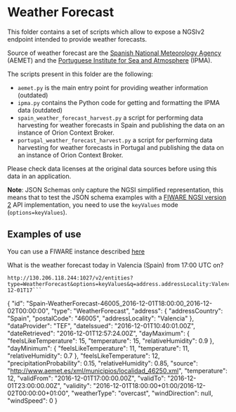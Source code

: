 # Weather Forecast

This folder contains a set of scripts which allow to expose a NGSIv2 endpoint
intended to provide weather forecasts.

Source of weather forecast are the
[Spanish National Meteorology Agency](http://aemet.es) (AEMET) and the
[Portuguese Institute for Sea and Atmosphere](http://ipma.pt) (IPMA).

The scripts present in this folder are the following:

-   `aemet.py` is the main entry point for providing weather information
    (outdated)
-   `ipma.py` contains the Python code for getting and formatting the IPMA data
    (outdated)
-   `spain_weather_forecast_harvest.py` a script for performing data harvesting
    for weather forecasts in Spain and publishing the data on an instance of
    Orion Context Broker.
-   `portugal_weather_forecast_harvest.py` a script for performing data
    harvesting for weather forecasts in Portugal and publishing the data on an
    instance of Orion Context Broker.

Please check data licenses at the original data sources before using this data
in an application.

**Note**: JSON Schemas only capture the NGSI simplified representation, this
means that to test the JSON schema examples with a
[FIWARE NGSI version 2](http://fiware.github.io/specifications/ngsiv2/stable)
API implementation, you need to use the `keyValues` mode (`options=keyValues`).

## Examples of use

You can use a FIWARE instance described
[here](https://docs.google.com/document/d/1lHP7XS-7TNzsxLa0bNFb-96JnJXh0ecIHS3-H0qMREg/edit?usp=sharing)

What is the weather forecast today in Valencia (Spain) from 17:00 UTC on?

````curl -H 'fiware-service:weather' -H 'fiware-servicepath:/Spain' -H 'x-auth-token:<my_token>'
http://130.206.118.244:1027/v2/entities?type=WeatherForecast&options=keyValues&q=address.addressLocality:Valencia;validFrom:2016-12-01T17```
````

{ "id": "Spain-WeatherForecast-46005_2016-12-01T18:00:00_2016-12-02T00:00:00",
"type": "WeatherForecast", "address": { "addressCountry": "Spain", "postalCode":
"46005", "addressLocality": "Valencia" }, "dataProvider": "TEF", "dateIssued":
"2016-12-01T10:40:01.00Z", "dateRetrieved": "2016-12-01T12:57:24.00Z",
"dayMaximum": { "feelsLikeTemperature": 15, "temperature": 15,
"relativeHumidity": 0.9 }, "dayMinimum": { "feelsLikeTemperature": 11,
"temperature": 11, "relativeHumidity": 0.7 }, "feelsLikeTemperature": 12,
"precipitationProbability": 0.15, "relativeHumidity": 0.85, "source":
"http://www.aemet.es/xml/municipios/localidad_46250.xml", "temperature": 12,
"validFrom": "2016-12-01T17:00:00.00Z", "validTo": "2016-12-01T23:00:00.00Z",
"validity": "2016-12-01T18:00:00+01:00/2016-12-02T00:00:00+01:00",
"weatherType": "overcast", "windDirection": null, "windSpeed": 0 }

```

```
